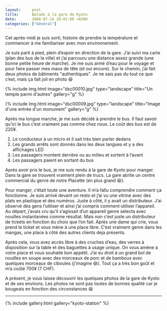 ```yaml
---
layout:     post
title:      Balade à la gare de Kyoto
date:       2008-07-16 20:01:00 +0200
categories: ["Général"]
---
```


Cet après-midi je suis sorti, histoire de prendre la température et commencer à me familiariser avec mon environnement.

<!--more-->

Je suis parti à pied, plein d’espoir en direction de la gare. J’ai suivi ma carte (plan des bus de la ville) et j’ai 
parcouru une distance assez grande (une bonne petite heure de marche). Je me suis armé d’eau pour le voyage et pour 
faire passer mes maux de tête (et oui encore). Sur le chemin, j’ai fait deux photos de bâtiments "authentiques". Je ne 
sais pas du tout ce que c’est, mais ça fait joli en photo :laughing:

<!-- /assets/images/2008-07-16-balade-a-la-gare-de-kyoto/dsc00010.jpg -->
{% include img.html
    image="dsc00010.jpg"
    type="landscape"
    title="Un temple parmi d'autres"
    gallery="g"
%}

<!-- /assets/images/2008-07-16-balade-a-la-gare-de-kyoto/dsc00009.jpg -->
{% include img.html
    image="dsc00009.jpg"
    type="landscape"
    title="Image d'une entrée d'un monument"
    gallery="g"
%}

Après ma longue marche, je me suis décidé à prendre le bus. Il faut savoir qu’ici le bus c’est vraiment pas comme chez 
nous. Le coût des bus est de 220¥.

1. Le conducteur à un micro et il sait très bien parler dedans
2. Les grands arrêts sont donnés dans les deux langues et y a des affichages LED
3. Les passagers montent derrière ou au milieu et sortent à l’avant
4. Les passagers paient en sortant du bus

Après avoir pris le bus, je me suis rendu à la gare de Kyoto pour manger. Dans la gare se trouvent vraiment plein de 
trucs. La gare abrite un centre commercial du genre de notre Placette (en plus grand :laughing:).

Pour manger, c’était toute une aventure. Il m’a fallu comprendre comment ça fonctionne. Je suis arrivé devant un resto 
et j’ai vu une vitrine avec des plats en plastique et des numéros. Juste à côté, il y avait un distributeur. J’ai 
observé des gens l’utiliser et ainsi j’ai compris comment utiliser l’appareil. Au départ, j’avais cru qu’il s’agissait 
d’un appareil genre selecta avec nouilles instantanées comme résultat. Mais non c’est juste un distributeur de tickets 
en fonction du choix que l’on fait. Après une dame qui crie, vous prend le ticket et vous mène à une place libre. C’est 
vraiment genre dans les mangas, une place à côté des autres clients deja présents.

Après cela, vous avez accès libre à des cruches d’eau, des verres à disposition sur la table et des baguettes à usage 
unique. On vous amène à votre place et vous souhaite bon appétit. J’ai eu droit à un grand bol de nouilles en soupe 
avec des morceaux de porc et de bambous avec quelques morceaux de ciboules (j’imagine :laughing:). Tout ça a très bon 
goût et m’a coûté 700¥ (7 CHF).

A présent, je vous laisse découvrir les quelques photos de la gare de Kyoto et de ses environs. Les photos ne sont pas 
toutes de bonnes qualité car je bougeais en fonction des circonstances :laughing:

-----

{% include gallery.html gallery="kyoto-station" %}